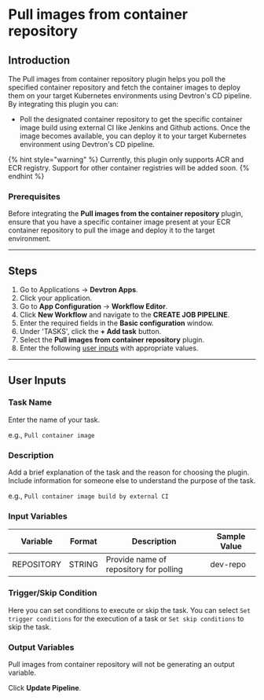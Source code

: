 # Pull images from container repository

## Introduction
The Pull images from container repository plugin helps you poll the specified container repository and fetch the container images to deploy them on your target Kubernetes environments using Devtron's CD pipeline. By integrating this plugin you can:
- Poll the designated container repository to get the specific container image build using external CI like Jenkins and Github actions. Once the image becomes available, you can deploy it to your target Kubernetes environment using Devtron's CD pipeline.

{% hint style="warning" %}
Currently, this plugin only supports ACR and ECR registry. Support for other container registries will be added soon.
{% endhint %}

### Prerequisites
Before integrating the **Pull images from the container repository** plugin, ensure that you have a specific container image present at your ECR container repository to pull the image and deploy it to the target environment.

---

## Steps
1. Go to Applications → **Devtron Apps**.
2. Click your application.
3. Go to **App Configuration** → **Workflow Editor**.
4. Click **New Workflow** and navigate to the **CREATE JOB PIPELINE**.
5. Enter the required fields in the **Basic configuration** window.
6. Under 'TASKS', click the **+ Add task** button.
7. Select the **Pull images from container repository** plugin.
8. Enter the following [user inputs](#user-inputs) with appropriate values.
---

## User Inputs

### Task Name
Enter the name of your task.

e.g., `Pull container image`

### Description
Add a brief explanation of the task and the reason for choosing the plugin. Include information for someone else to understand the purpose of the task.

e.g., `Pull container image build by external CI`

### Input Variables

| Variable                 | Format       | Description | Sample Value |
| ------------------------ | ------------ | ----------- | ------------ |
|   REPOSITORY             | STRING       | Provide name of repository for polling | dev-repo |


### Trigger/Skip Condition
Here you can set conditions to execute or skip the task. You can select `Set trigger conditions` for the execution of a task or `Set skip conditions` to skip the task.

### Output Variables
Pull images from container repository will not be generating an output variable.

Click **Update Pipeline**.


